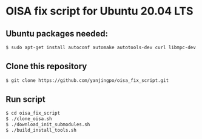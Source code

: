 # OISA fix script for Ubuntu 20.04 LTS
## Ubuntu packages needed:
```bash
$ sudo apt-get install autoconf automake autotools-dev curl libmpc-dev libmpfr-dev libgmp-dev libusb-1.0-0-dev gawk build-essential bison flex texinfo gperf libtool patchutils bc zlib1g-dev device-tree-compiler pkg-config
```
## Clone this repository
```bash
$ git clone https://github.com/yanjingpo/oisa_fix_script.git
```
## Run script 
```bash
$ cd oisa_fix_script
$ ./clone_oisa.sh
$ ./download_init_submodules.sh
$ ./build_install_tools.sh
```
